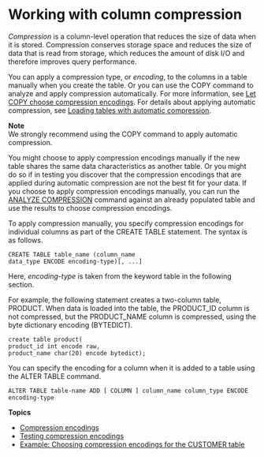 # Working with column compression<a name="t_Compressing_data_on_disk"></a>

*Compression* is a column\-level operation that reduces the size of data when it is stored\. Compression conserves storage space and reduces the size of data that is read from storage, which reduces the amount of disk I/O and therefore improves query performance\.

You can apply a compression type, or *encoding*, to the columns in a table manually when you create the table\. Or you can use the COPY command to analyze and apply compression automatically\. For more information, see [Let COPY choose compression encodings](c_best-practices-use-auto-compression.md)\. For details about applying automatic compression, see [Loading tables with automatic compression](c_Loading_tables_auto_compress.md)\.

**Note**  
We strongly recommend using the COPY command to apply automatic compression\.

You might choose to apply compression encodings manually if the new table shares the same data characteristics as another table\. Or you might do so if in testing you discover that the compression encodings that are applied during automatic compression are not the best fit for your data\. If you choose to apply compression encodings manually, you can run the [ANALYZE COMPRESSION](r_ANALYZE_COMPRESSION.md) command against an already populated table and use the results to choose compression encodings\.

To apply compression manually, you specify compression encodings for individual columns as part of the CREATE TABLE statement\. The syntax is as follows\.

```
CREATE TABLE table_name (column_name 
data_type ENCODE encoding-type)[, ...]
```

Here, *encoding\-type* is taken from the keyword table in the following section\.

For example, the following statement creates a two\-column table, PRODUCT\. When data is loaded into the table, the PRODUCT\_ID column is not compressed, but the PRODUCT\_NAME column is compressed, using the byte dictionary encoding \(BYTEDICT\)\.

```
create table product(
product_id int encode raw,
product_name char(20) encode bytedict);
```

You can specify the encoding for a column when it is added to a table using the ALTER TABLE command\.

```
ALTER TABLE table-name ADD [ COLUMN ] column_name column_type ENCODE encoding-type
```

**Topics**
+ [Compression encodings](c_Compression_encodings.md)
+ [Testing compression encodings](t_Verifying_data_compression.md)
+ [Example: Choosing compression encodings for the CUSTOMER table](Examples__compression_encodings_in_CREATE_TABLE_statements.md)
